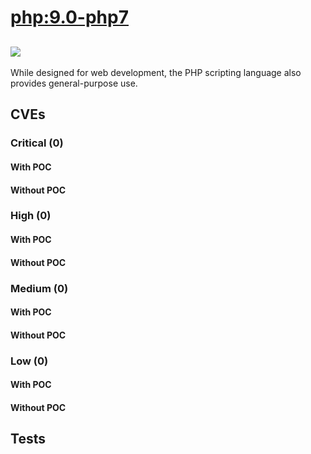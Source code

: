 # [php:9.0-php7](https://hub.docker.com/_/php?tab=tags)
![](https://img.shields.io/static/v1?label=tag&message=9.0-php7&color=blue)
---
<p>
While designed for web development, the PHP scripting language also provides general-purpose use.
</p>

## CVEs
### Critical (0)
#### With POC

#### Without POC


### High (0)
#### With POC

#### Without POC


### Medium (0)
#### With POC

#### Without POC


### Low (0)
#### With POC

#### Without POC


## Tests
